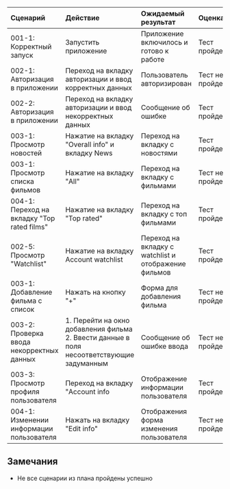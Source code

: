 |Cценарий|Действие|Ожидаемый результат| Оценка|
|:---|:---|:---|:---|
|001-1: Корректный запуск | Запустить приложение | Приложение включилось и готово к работе | Тест пройден |
|002-1: Авторизация в приложении| Переход на вкладку авторизации и ввод корректных данных| Пользователь авторизирован| Тест не пройден|
|002-2: Авторизация в приложении| Переход на вкладку авторизации и ввод некорректных данных| Сообщение об ошибке| Тест пройден|
|003-1: Просмотр новостей|Нажатие на вкладку "Overall info" и вкладку News| Переход на вкладку с новостями | Тест пройден|
|003-1: Просмотр списка фильмов|Нажатие на вкладку "All" | Переход на вкладку с фильмами | Тест не пройден|
|004-1: Переход на вкладку "Top rated films"|Нажатие на вкладку "Top rated"| Переход на вкладку с топ фильмами| Тест пройден|
|002-5: Просмотр "Watchlist"|Нажатие на вкладку Account watchlist| Переход на вкладку с watchlist и отображение фильмов | Тест пройден|
|003-1: Добавление фильма с список|Нажать на кнопку "+" |Форма для добавления фильма| Тест не пройден|
|003-2: Проверка ввода некорректных данных|1. Перейти на окно добавления фильма <br /> 2. Ввести данные в поля несоответствующие задуманным|Сообщение об ошибке ввода| Тест не пройден|
|003-3: Просмотр профиля пользователя | Переход на вкладку "Account info| Отображение информации пользователя | Тест пройден|
|004-1: Изменении информации пользователя |Нажать на вкладку "Edit info" |Отображения форма изменения пользователя| Тест не пройден|

## Замечания
* Не все сценарии из плана пройдены успешно
